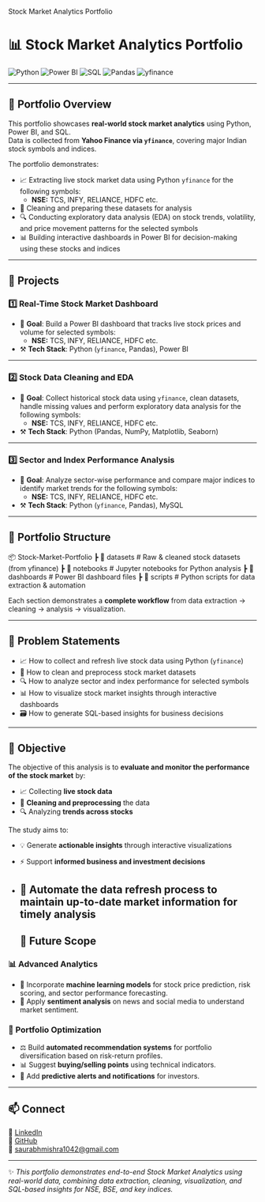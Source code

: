 Stock Market Analytics Portfolio

# 📊 Stock Market Analytics Portfolio

![Python](https://img.shields.io/badge/Python-3.10-blue?logo=python)
![Power BI](https://img.shields.io/badge/PowerBI-Dashboards-yellow?logo=powerbi)
![SQL](https://img.shields.io/badge/SQL-Queries-orange?logo=postgresql)
![Pandas](https://img.shields.io/badge/Pandas-Data%20Analysis-purple?logo=pandas)
![yfinance](https://img.shields.io/badge/Data-yfinance-lightgrey?logo=yahoo)

---

## 📌 Portfolio Overview

This portfolio showcases **real-world stock market analytics** using Python, Power BI, and SQL.  
Data is collected from **Yahoo Finance via `yfinance`**, covering major Indian stock symbols and indices.

The portfolio demonstrates:  
- 📈 Extracting live stock market data using Python `yfinance` for the following symbols:  
  - **NSE:** TCS, INFY, RELIANCE, HDFC  etc.
- 🧹 Cleaning and preparing these datasets for analysis  
- 🔍 Conducting exploratory data analysis (EDA) on stock trends, volatility, and price movement patterns for the selected symbols  
- 📊 Building interactive dashboards in Power BI for decision-making using these stocks and indices  

---

## 🚀 Projects

### 1️⃣ Real-Time Stock Market Dashboard
- 📌 **Goal**: Build a Power BI dashboard that tracks live stock prices and volume for selected symbols:  
  - **NSE:** TCS, INFY, RELIANCE, HDFC etc. 
- ⚒️ **Tech Stack**: Python (`yfinance`, Pandas), Power BI
---

### 2️⃣ Stock Data Cleaning and EDA
- 📌 **Goal**: Collect historical stock data using `yfinance`, clean datasets, handle missing values and perform exploratory data analysis for the following symbols:  
  - **NSE:** TCS, INFY, RELIANCE, HDFC etc.
- ⚒️ **Tech Stack**: Python (Pandas, NumPy, Matplotlib, Seaborn)  
---

### 3️⃣ Sector and Index Performance Analysis
- 📌 **Goal**: Analyze sector-wise performance and compare major indices to identify market trends for the following symbols:  
  - **NSE:** TCS, INFY, RELIANCE, HDFC etc.
- ⚒️ **Tech Stack**: Python (`yfinance`, Pandas), MySQL 
---

## 📂 Portfolio Structure

📦 Stock-Market-Portfolio
┣ 📂 datasets # Raw & cleaned stock datasets (from yfinance)
┣ 📂 notebooks # Jupyter notebooks for Python analysis
┣ 📂 dashboards # Power BI dashboard files
┣ 📂 scripts # Python scripts for data extraction & automation


Each section demonstrates a **complete workflow** from data extraction → cleaning → analysis → visualization.

---

## 🎯 Problem Statements

- 📈 How to collect and refresh live stock data using Python (`yfinance`)  
- 🧹 How to clean and preprocess stock market datasets  
- 🔍 How to analyze sector and index performance for selected symbols  
- 📊 How to visualize stock market insights through interactive dashboards  
- 🗃️ How to generate SQL-based insights for business decisions
---
## 🎯 Objective

The objective of this analysis is to **evaluate and monitor the performance of the stock market** by:  

- 📈 Collecting **live stock data**  
- 🧹 **Cleaning and preprocessing** the data  
- 🔍 Analyzing **trends across stocks**  

The study aims to:  
- 💡 Generate **actionable insights** through interactive visualizations 
- ⚡ Support **informed business and investment decisions**  
- 🔄 Automate the **data refresh process** to maintain up-to-date market information for timely analysis
  ---

  ## 🌟 Future Scope

### 📊 Advanced Analytics
- 🤖 Incorporate **machine learning models** for stock price prediction, risk scoring, and sector performance forecasting.  
- 📰 Apply **sentiment analysis** on news and social media to understand market sentiment.  

### 💼 Portfolio Optimization
- ⚖️ Build **automated recommendation systems** for portfolio diversification based on risk-return profiles.  
- 📊 Suggest **buying/selling points** using technical indicators.  
- 🔔 Add **predictive alerts and notifications** for investors.
---

## 📫 Connect

🔗 [LinkedIn](https://www.linkedin.com/in/yourlinkedin)  
🐙 [GitHub](https://github.com/yourusername)  
📧 saurabhmishra1042@gmail.com

---

✨ *This portfolio demonstrates end-to-end Stock Market Analytics using real-world data, combining data extraction, cleaning, visualization, and SQL-based insights for NSE, BSE, and key indices.*



